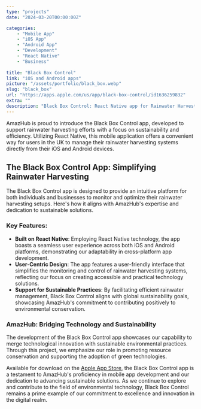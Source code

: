 ```yaml
---
type: "projects"
date: "2024-03-20T00:00:00Z"

categories: 
    - "Mobile App"
    - "iOS App"
    - "Android App"
    - "Development"
    - "React Native"
    - "Business"
 
title: "Black Box Control"
link: "iOS and Android apps"
picture: "/assets/portfolio/black_box.webp"
slug: "black_box"
url: "https://apps.apple.com/us/app/black-box-control/id1636259832"
extra: ""
description: "Black Box Control: React Native app for Rainwater Harvesting. UK's leading specialists, offering products and complete packages. Dive into sustainability with our innovative mobile solution."
---
```

AmazHub is proud to introduce the Black Box Control app, developed to support rainwater harvesting efforts with a focus on sustainability and efficiency. Utilizing React Native, this mobile application offers a convenient way for users in the UK to manage their rainwater harvesting systems directly from their iOS and Android devices.

## The Black Box Control App: Simplifying Rainwater Harvesting
The Black Box Control app is designed to provide an intuitive platform for both individuals and businesses to monitor and optimize their rainwater harvesting setups. Here's how it aligns with AmazHub's expertise and dedication to sustainable solutions.

### Key Features:
- **Built on React Native**: Employing React Native technology, the app boasts a seamless user experience across both iOS and Android platforms, demonstrating our adaptability in cross-platform app development.
- **User-Centric Design**: The app features a user-friendly interface that simplifies the monitoring and control of rainwater harvesting systems, reflecting our focus on creating accessible and practical technology solutions.
- **Support for Sustainable Practices**: By facilitating efficient rainwater management, Black Box Control aligns with global sustainability goals, showcasing AmazHub's commitment to contributing positively to environmental conservation.

### AmazHub: Bridging Technology and Sustainability
The development of the Black Box Control app showcases our capability to merge technological innovation with sustainable environmental practices. Through this project, we emphasize our role in promoting resource conservation and supporting the adoption of green technologies.

Available for download on the [Apple App Store](https://apps.apple.com/us/app/black-box-control/id1636259832), the Black Box Control app is a testament to AmazHub's proficiency in mobile app development and our dedication to advancing sustainable solutions. As we continue to explore and contribute to the field of environmental technology, Black Box Control remains a prime example of our commitment to excellence and innovation in the digital realm.
